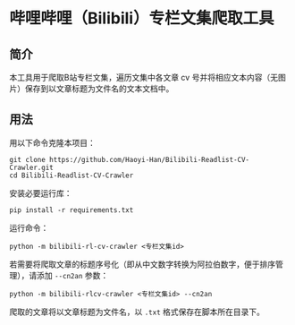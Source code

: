 # 哔哩哔哩（Bilibili）专栏文集爬取工具

## 简介
本工具用于爬取B站专栏文集，遍历文集中各文章 cv 号并将相应文本内容（无图片）保存到以文章标题为文件名的文本文档中。

## 用法
用以下命令克隆本项目：
```shell
git clone https://github.com/Haoyi-Han/Bilibili-Readlist-CV-Crawler.git
cd Bilibili-Readlist-CV-Crawler
```

安装必要运行库：
```shell
pip install -r requirements.txt
```

运行命令：
```shell
python -m bilibili-rl-cv-crawler <专栏文集id>
```

若需要将爬取文章的标题序号化（即从中文数字转换为阿拉伯数字，便于排序管理），请添加 `--cn2an` 参数：
```shell
python -m bilibili-rlcv-crawler <专栏文集id> --cn2an
```

爬取的文章将以文章标题为文件名，以 `.txt` 格式保存在脚本所在目录下。
